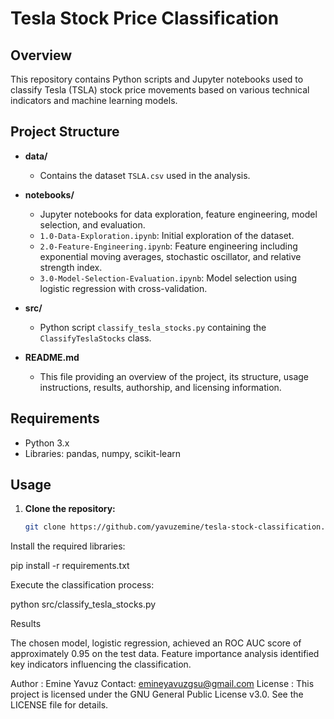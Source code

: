 # Tesla Stock Price Classification

## Overview
This repository contains Python scripts and Jupyter notebooks used to classify Tesla (TSLA) stock price movements based on various technical indicators and machine learning models.

## Project Structure
- **data/**
  - Contains the dataset `TSLA.csv` used in the analysis.
  
- **notebooks/**
  - Jupyter notebooks for data exploration, feature engineering, model selection, and evaluation.
  - `1.0-Data-Exploration.ipynb`: Initial exploration of the dataset.
  - `2.0-Feature-Engineering.ipynb`: Feature engineering including exponential moving averages, stochastic oscillator, and relative strength index.
  - `3.0-Model-Selection-Evaluation.ipynb`: Model selection using logistic regression with cross-validation.
  
- **src/**
  - Python script `classify_tesla_stocks.py` containing the `ClassifyTeslaStocks` class.
  
- **README.md**
  - This file providing an overview of the project, its structure, usage instructions, results, authorship, and licensing information.

## Requirements
- Python 3.x
- Libraries: pandas, numpy, scikit-learn

## Usage
1. **Clone the repository:**
   ```bash
   git clone https://github.com/yavuzemine/tesla-stock-classification.git
   
Install the required libraries:

pip install -r requirements.txt

Execute the classification process:

python src/classify_tesla_stocks.py

Results

The chosen model, logistic regression, achieved an ROC AUC score of approximately 0.95 on the test data.
Feature importance analysis identified key indicators influencing the classification.

Author : Emine Yavuz 
Contact: emineyavuzgsu@gmail.com
License : This project is licensed under the GNU General Public License v3.0. See the LICENSE file for details.

